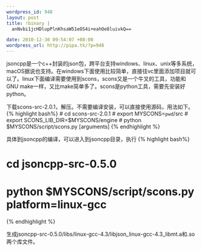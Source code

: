 ```yaml
--- 
wordpress_id: 948
layout: post
title: !binary |
  anNvbi1jcHDlupPlnKhsaW51eOS4i+eahOe8luivkQ==

date: 2010-12-30 09:54:07 +08:00
wordpress_url: http://pipa.tk/?p=948
---
```

jsoncpp是一个c++封装的json包，跨平台支持windows、linux、unix等多系统，macOS据说也支持。在windows下面使用比较简单，直接往vc里面添加项目就可以了。linux下面编译需要使用到scons，scons又是一个牛叉的工具，功能和GNU make一样，又比make简单多了。scons是python工具，需要先安装好python。

下载scons-src-2.0.1，解压。不需要编译安装，可以直接使用源码，用法如下。
{% highlight bash%}
        # cd scons-src-2.0.1
        # export MYSCONS=`pwd`/src
        # export SCONS_LIB_DIR=$MYSCONS/engine
        # python $MYSCONS/script/scons.py [arguments]
{% endhighlight %}

具体到jsoncpp的编译，可以进入到jsoncpp目录，执行
{% highlight bash%}
# cd jsoncpp-src-0.5.0
# python $MYSCONS/script/scons.py platform=linux-gcc
{% endhighlight %}

生成jsoncpp-src-0.5.0/libs/linux-gcc-4.3/libjson_linux-gcc-4.3_libmt.a和.so两个库文件。
